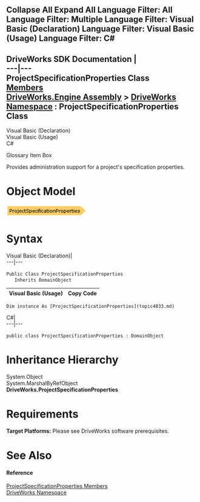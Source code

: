 Collapse All Expand All Language Filter: All  Language Filter: Multiple  Language Filter: Visual Basic (Declaration) Language Filter: Visual Basic (Usage) Language Filter: C#  
---  
DriveWorks SDK Documentation  |   
---|---  
ProjectSpecificationProperties Class   
[Members](topic4834.md)   
[DriveWorks.Engine Assembly](topic2156.md) > [DriveWorks Namespace](topic2159.md) : ProjectSpecificationProperties Class  
---  
  
Visual Basic (Declaration)    
Visual Basic (Usage)    
C# 

Glossary Item Box

Provides administration support for a project's specification properties. 

# Object Model

![](dotnetdiagramimages/image238.png)

# Syntax

Visual Basic (Declaration)|   
---|---  
      
    
    Public Class ProjectSpecificationProperties 
       Inherits DomainObject  
  
Visual Basic (Usage)| Copy Code  
---|---  
      
    
    Dim instance As [ProjectSpecificationProperties](topic4833.md)  
  
C#|   
---|---  
      
    
    public class ProjectSpecificationProperties : DomainObject   
  
# Inheritance Hierarchy

System.Object  
System.MarshalByRefObject  
**DriveWorks.ProjectSpecificationProperties**  


# Requirements

**Target Platforms:** Please see DriveWorks software prerequisites.

# See Also

#### Reference

[ProjectSpecificationProperties Members](topic4834.md)   
[DriveWorks Namespace](topic2159.md)



